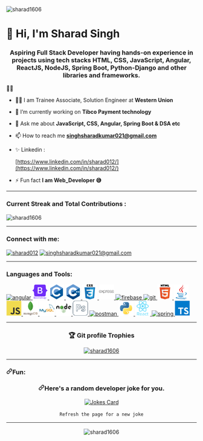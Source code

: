 <p align="left"> <img src="https://komarev.com/ghpvc/?username=sharad1606&label=Profile%20views&color=0e75b6&style=flat" alt="sharad1606" /> </p>


<h1 >👋 Hi, I'm Sharad Singh</h1>


<h3 align="center">Aspiring Full Stack Developer having hands-on experience in projects using tech stacks HTML, CSS, JavaScript, Angular, ReactJS, NodeJS, Spring Boot, Python-Django and other libraries and frameworks.</h3>🧑‍💻



- 👨‍🎓 I am Trainee Associate, Solution Engineer at **Western Union**

- 🔭 I’m currently working on **Tibco Payment technology**

- 💬 Ask me about **JavaScript, CSS, Angular, Spring Boot & DSA etc**

- 📫 How to reach me **singhsharadkumar021@gmail.com**

- ✨ Linkedin :
  
   [https://www.linkedin.com/in/sharad012/](https://www.linkedin.com/in/sharad012/)

- ⚡ Fun fact **I am Web_Developer 😅**

 <hr></hr>
<h3>Current Streak and Total Contributions :</h3>
 <p><img align="center" src="https://github-readme-streak-stats.herokuapp.com/?user=sharad1606&" alt="sharad1606" /></p>
 <hr></hr>

<h3 align="left">Connect with me:</h3>
<p align="left">
<a href="https://linkedin.com/in/sharad012" target="blank"><img align="center" src="https://raw.githubusercontent.com/rahuldkjain/github-profile-readme-generator/master/src/images/icons/Social/linked-in-alt.svg" alt="sharad012" height="30" width="40" /></a>
<a href="https://medium.com/singhsharadkumar021@gmail.com" target="blank"><img align="center" src="https://raw.githubusercontent.com/rahuldkjain/github-profile-readme-generator/master/src/images/icons/Social/medium.svg" alt="singhsharadkumar021@gmail.com" height="30" width="40" /></a>
</p>

<hr></hr>
<h3 align="left">Languages and Tools:</h3>
<p align="left"> <a href="https://angular.io" target="_blank" rel="noreferrer"> <img src="https://angular.io/assets/images/logos/angular/angular.svg" alt="angular" width="40" height="40"/> </a> <a href="https://getbootstrap.com" target="_blank" rel="noreferrer"> <img src="https://raw.githubusercontent.com/devicons/devicon/master/icons/bootstrap/bootstrap-plain-wordmark.svg" alt="bootstrap" width="40" height="40"/> </a> <a href="https://www.cprogramming.com/" target="_blank" rel="noreferrer"> <img src="https://raw.githubusercontent.com/devicons/devicon/master/icons/c/c-original.svg" alt="c" width="40" height="40"/> </a> <a href="https://www.w3schools.com/cpp/" target="_blank" rel="noreferrer"> <img src="https://raw.githubusercontent.com/devicons/devicon/master/icons/cplusplus/cplusplus-original.svg" alt="cplusplus" width="40" height="40"/> </a> <a href="https://www.w3schools.com/css/" target="_blank" rel="noreferrer"> <img src="https://raw.githubusercontent.com/devicons/devicon/master/icons/css3/css3-original-wordmark.svg" alt="css3" width="40" height="40"/> </a> <a href="https://expressjs.com" target="_blank" rel="noreferrer"> <img src="https://raw.githubusercontent.com/devicons/devicon/master/icons/express/express-original-wordmark.svg" alt="express" width="40" height="40"/> </a> <a href="https://firebase.google.com/" target="_blank" rel="noreferrer"> <img src="https://www.vectorlogo.zone/logos/firebase/firebase-icon.svg" alt="firebase" width="40" height="40"/> </a> <a href="https://git-scm.com/" target="_blank" rel="noreferrer"> <img src="https://www.vectorlogo.zone/logos/git-scm/git-scm-icon.svg" alt="git" width="40" height="40"/> </a> <a href="https://www.w3.org/html/" target="_blank" rel="noreferrer"> <img src="https://raw.githubusercontent.com/devicons/devicon/master/icons/html5/html5-original-wordmark.svg" alt="html5" width="40" height="40"/> </a> <a href="https://www.java.com" target="_blank" rel="noreferrer"> <img src="https://raw.githubusercontent.com/devicons/devicon/master/icons/java/java-original.svg" alt="java" width="40" height="40"/> </a> <a href="https://developer.mozilla.org/en-US/docs/Web/JavaScript" target="_blank" rel="noreferrer"> <img src="https://raw.githubusercontent.com/devicons/devicon/master/icons/javascript/javascript-original.svg" alt="javascript" width="40" height="40"/> </a> <a href="https://www.mongodb.com/" target="_blank" rel="noreferrer"> <img src="https://raw.githubusercontent.com/devicons/devicon/master/icons/mongodb/mongodb-original-wordmark.svg" alt="mongodb" width="40" height="40"/> </a> <a href="https://www.mysql.com/" target="_blank" rel="noreferrer"> <img src="https://raw.githubusercontent.com/devicons/devicon/master/icons/mysql/mysql-original-wordmark.svg" alt="mysql" width="40" height="40"/> </a> <a href="https://nodejs.org" target="_blank" rel="noreferrer"> <img src="https://raw.githubusercontent.com/devicons/devicon/master/icons/nodejs/nodejs-original-wordmark.svg" alt="nodejs" width="40" height="40"/> </a> <a href="https://www.photoshop.com/en" target="_blank" rel="noreferrer"> <img src="https://raw.githubusercontent.com/devicons/devicon/master/icons/photoshop/photoshop-line.svg" alt="photoshop" width="40" height="40"/> </a> <a href="https://postman.com" target="_blank" rel="noreferrer"> <img src="https://www.vectorlogo.zone/logos/getpostman/getpostman-icon.svg" alt="postman" width="40" height="40"/> </a> <a href="https://www.python.org" target="_blank" rel="noreferrer"> <img src="https://raw.githubusercontent.com/devicons/devicon/master/icons/python/python-original.svg" alt="python" width="40" height="40"/> </a> <a href="https://reactjs.org/" target="_blank" rel="noreferrer"> <img src="https://raw.githubusercontent.com/devicons/devicon/master/icons/react/react-original-wordmark.svg" alt="react" width="40" height="40"/> </a> <a href="https://spring.io/" target="_blank" rel="noreferrer"> <img src="https://www.vectorlogo.zone/logos/springio/springio-icon.svg" alt="spring" width="40" height="40"/> </a> <a href="https://www.typescriptlang.org/" target="_blank" rel="noreferrer"> <img src="https://raw.githubusercontent.com/devicons/devicon/master/icons/typescript/typescript-original.svg" alt="typescript" width="40" height="40"/> </a> </p>

<hr></hr>
<h3  align="center">🏆 Git profile Trophies</h3>
<p  align="center"> <a href="https://github.com/ryo-ma/github-profile-trophy"><img src="https://github-profile-trophy.vercel.app/?username=sharad1606" alt="sharad1606" /></a> </p>

<hr></hr>
<h3 align="left" dir="auto"><a id="user-content-fun" class="anchor" aria-hidden="true" href="#fun"><svg class="octicon octicon-link" viewBox="0 0 16 16" version="1.1" width="16" height="16" aria-hidden="true"><path d="m7.775 3.275 1.25-1.25a3.5 3.5 0 1 1 4.95 4.95l-2.5 2.5a3.5 3.5 0 0 1-4.95 0 .751.751 0 0 1 .018-1.042.751.751 0 0 1 1.042-.018 1.998 1.998 0 0 0 2.83 0l2.5-2.5a2.002 2.002 0 0 0-2.83-2.83l-1.25 1.25a.751.751 0 0 1-1.042-.018.751.751 0 0 1-.018-1.042Zm-4.69 9.64a1.998 1.998 0 0 0 2.83 0l1.25-1.25a.751.751 0 0 1 1.042.018.751.751 0 0 1 .018 1.042l-1.25 1.25a3.5 3.5 0 1 1-4.95-4.95l2.5-2.5a3.5 3.5 0 0 1 4.95 0 .751.751 0 0 1-.018 1.042.751.751 0 0 1-1.042.018 1.998 1.998 0 0 0-2.83 0l-2.5 2.5a1.998 1.998 0 0 0 0 2.83Z"></path></svg></a>Fun:</h3>
<div align="center" dir="auto">
  <h3 align="center" dir="auto"><a id="user-content-heres-a-random-developer-joke-for-you" class="anchor" aria-hidden="true" href="#heres-a-random-developer-joke-for-you"><svg class="octicon octicon-link" viewBox="0 0 16 16" version="1.1" width="16" height="16" aria-hidden="true"><path d="m7.775 3.275 1.25-1.25a3.5 3.5 0 1 1 4.95 4.95l-2.5 2.5a3.5 3.5 0 0 1-4.95 0 .751.751 0 0 1 .018-1.042.751.751 0 0 1 1.042-.018 1.998 1.998 0 0 0 2.83 0l2.5-2.5a2.002 2.002 0 0 0-2.83-2.83l-1.25 1.25a.751.751 0 0 1-1.042-.018.751.751 0 0 1-.018-1.042Zm-4.69 9.64a1.998 1.998 0 0 0 2.83 0l1.25-1.25a.751.751 0 0 1 1.042.018.751.751 0 0 1 .018 1.042l-1.25 1.25a3.5 3.5 0 1 1-4.95-4.95l2.5-2.5a3.5 3.5 0 0 1 4.95 0 .751.751 0 0 1-.018 1.042.751.751 0 0 1-1.042.018 1.998 1.998 0 0 0-2.83 0l-2.5 2.5a1.998 1.998 0 0 0 0 2.83Z"></path></svg></a>Here's a random developer joke for you.</h3>
  <a target="_blank" rel="noopener noreferrer nofollow" href="https://camo.githubusercontent.com/a9f11a52d7ada8824faf52562652821522606dbbdf105a909b4fe662b6b8830e/68747470733a2f2f726561646d652d6a6f6b65732e76657263656c2e6170702f6170693f7468656d653d7265616374"><img align="center" src="https://camo.githubusercontent.com/a9f11a52d7ada8824faf52562652821522606dbbdf105a909b4fe662b6b8830e/68747470733a2f2f726561646d652d6a6f6b65732e76657263656c2e6170702f6170693f7468656d653d7265616374" alt="Jokes Card" data-canonical-src="https://readme-jokes.vercel.app/api?theme=react" style="max-width: 100%;"></a>
</div>
<p align="center" dir="auto">
  <code>Refresh the page for a new joke</code>
</p>
<hr></hr>
<p  align="center"><img align="center" src="https://github-readme-stats.vercel.app/api/top-langs?username=sharad1606&show_icons=true&locale=en&layout=compact" alt="sharad1606" /></p>

